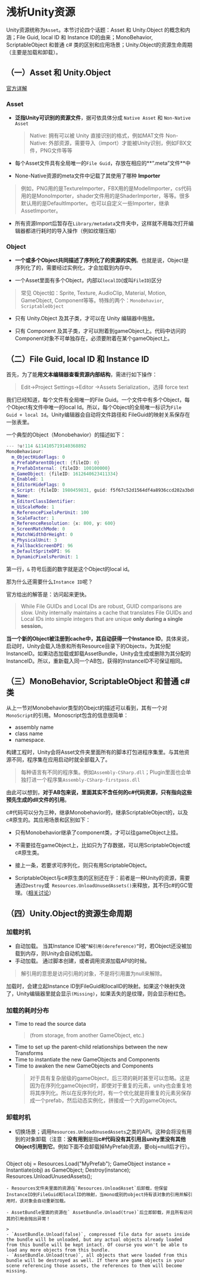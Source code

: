 # 浅析Unity资源
Unity资源统称为`Asset`。本节讨论四个话题：Asset 和 Unity.Object
的概念和内涵；File Guid, local ID 和 Instance ID的由来；MonoBehavior, ScriptableObject 和普通 c# 类的区别和应用场景；Unity.Object的资源生命周期（主要是加载和卸载）。

## （一）Asset 和 Unity.Object
[官方详解](https://unity3d.com/learn/tutorials/temas/best-practices/assets-objects-and-serialization)

### Asset

- **泛指Unity可识别的资源文件**，据可依具体分成 `Native Asset` 和 `Non-Native Asset`
  > Native: 
  拥有可以被 Unity 直接识别的格式，例如MAT文件
Non-Native: 
外部资源，需要导入（import）才能被Unity识别，例如FBX文件，PNG文件等等


- 每个Asset文件具有全局唯一的`File Guid`，存放在相应的**“.meta”文件**中


- None-Native资源的meta文件中记载了其使用了哪种 **Importer**
> 例如，PNG用的是TextureImporter，FBX用的是ModelImporter，cs代码用的是MonoImporter，shader文件用的是ShaderImporter，等等。很多默认用的是DefaultImporter。也可以自定义一些Importer，继承AssetImporter。

- 所有资源Import后暂存在`Library/metadata`文件夹中，这样就不用每次打开编辑器都进行耗时的导入操作（例如纹理压缩）


### Object

- **一个或多个Object共同描述了序列化了的资源的实例**。也就是说，Object是序列化了的，需要经过实例化，才会加载到内存中。

- 一个Asset里面有多个Object，内部以`localID`(或叫`FileID`)区分
> 常见 Object如：Sprite, Texture, AudioClip, Material, Motion, GameObject, Component等等。特殊的两个：`MonoBehavior`, `ScriptableObject`

- 只有 Unity.Object 及其子类，才可以在 Unity 编辑器中拖放。

- 只有 Component 及其子类，才可以附着到gameObject上。代码中访问的Component对象不可单独存在，必须要附着在某个gameObject上。

## （二）File Guid, local ID 和 Instance ID
首先，为了能**用文本编辑器查看资源内部结构**，需进行如下操作：
> Edit->Project Settings->Editor ->Assets Serialization，选择 force text


我们已经知道，每个文件有全局唯一的File Guid。一个文件中有多个Object，每个Object有文件中唯一的local Id。所以，每个Object的全局唯一标识为`File Guid + local Id`。Unity编辑器会自动将文件路径和 FileGuid的映射关系保存在一张表里。


一个典型的Object（Monobehavior）的描述如下：
```cpp
--- !u!114 &114105719140368892
MonoBehaviour:
  m_ObjectHideFlags: 0
  m_PrefabParentObject: {fileID: 0}
  m_PrefabInternal: {fileID: 100100000}
  m_GameObject: {fileID: 1612640623411334}
  m_Enabled: 1
  m_EditorHideFlags: 0
  m_Script: {fileID: 1980459831, guid: f5f67c52d1564df4a8936ccd202a3bd8, type: 3}
  m_Name: 
  m_EditorClassIdentifier: 
  m_UiScaleMode: 1
  m_ReferencePixelsPerUnit: 100
  m_ScaleFactor: 1
  m_ReferenceResolution: {x: 800, y: 600}
  m_ScreenMatchMode: 0
  m_MatchWidthOrHeight: 0
  m_PhysicalUnit: 3
  m_FallbackScreenDPI: 96
  m_DefaultSpriteDPI: 96
  m_DynamicPixelsPerUnit: 1
```
第一行，`&` 符号后面的数字就是这个Object的local id。

那为什么还需要什么`Instance ID`呢？

官方给出的解答是：访问起来更快。

> While File GUIDs and Local IDs are robust, GUID comparisons are slow.
Unity internally maintains a cache that translates File GUIDs and Local IDs into simple integers that are unique **only during a single session**。

**当一个新的Object被注册到cache中，其自动获得一个Instance ID**。具体来说，启动时，Unity会载入场景和所有Resource目录下的Objects，为其分配InstanceID。如果动态加载或卸载AssetBundle，Unity会生成或删除为其分配的InstanceID。所以，重新载入同一个AB包，获得的InstanceID不可保证相同。

## （三）MonoBehavior, ScriptableObject 和普通 c# 类

从上一节对Monobehavior类型的Obejct的描述可以看到，其有一个对`MonoScript`的引用。Monoscript包含的信息很简单：
> 
- assembly name
- class name
- namespace.

构建工程时，Unity会将Asset文件夹里面所有的脚本打包进程序集里。与其他资源不同，程序集在应用启动时就全部载入了。

> 每种语言有不同的程序集。例如`Assembly-CSharp.dll`；Plugin里面也会单独打进一个程序集`Assembly-CSharp-firstpass.dll`

由此可以想到，**对于AB包来说，里面其实不含任何的c#代码资源，只有指向这些预先生成的dll文件的引用**。

c#代码可以分为三种，继承Monobehavior的，继承ScriptableObject的，以及c#原生的。其应用场景和区别如下：

- 只有Monobehavior继承了component类，才可以往gameObject上挂。

- 不需要挂在gameObject上，比如只为了存数据，可以用ScriptableObject或c#原生类。

- 接上一条，若要求可序列化，则只有用ScriptableObject。

- ScriptableObject与c#原生类的区别还在于：前者是一种Unity的资源，需要通过`Destroy`或` Resources.UnloadUnusedAssets()`来释放，其不归c#的GC管理。（[相关讨论](https://forum.unity3d.com/threads/scriptableobject-vs-plain-c-class.328325/)）

## （四）Unity.Object的资源生命周期
### 加载时机
- 自动加载。
    当其Instance ID被`“解引用(dereference)”`时，若Object还没被加载到内存，则Unity会自动机加载。
- 手动加载。
    通过脚本创建，或者调用资源加载API的时候。

> 解引用的意思是访问引用的对象，不是将引用置为null来解除。

加载时，会建立起Instance ID到FileGuid和localID的映射。如果这个映射失效了，Unity编辑器里就会显示`(Missing)`，如果丢失的是纹理，则会显示粉红色。

### 加载的耗时分布
- Time to read the source data 
  > (from storage, from another GameObject, etc.)
- Time to set up the parent-child relationships between the new Transforms
- Time to instantiate the new GameObjects and Components
- Time to awaken the new GameObjects and Components
  > 对于具有复杂层级的gameObject，后三项的耗时甚至可以忽略。这是因为在序列化gameObject时，即使对于重复的元素，unity也会重复地将其序列化。所以在反序列化时，有一个优化就是将重复的元素另保存成一个prefab，然后动态实例化，拼接成一个大的gameObject。

### 卸载时机
- 切换场景；调用`Resources.UnloadUnusedAssets`之类的API。这种会将没有用到的对象卸载（注意：**没有用到**是指**c#代码没有其引用且unity里没有其他Object引用到它**。例如下面不会卸载掉MyPrefab资源，要obj=null后才行）。
  
  ```csharp
Object obj = Resources.Load("MyPrefab");
GameObject instance = Instantiate(obj) as GameObject;
Destroy(instance);
Resources.UnloadUnusedAssets(); 
  ```
- Resources文件夹里面的资源在`Resources.UnloadAsset`后卸载，但保留InstanceID到FileGuid和localID的映射，当mono或别的object持有该对象的引用并解引用时，该对象会自动重新加载。

- AssetBundle里面的资源在` AssetBundle.Unload(true)`后立即卸载，并且所有访问其的引用会抛出异常！

> 
- `AssetBundle.Unload(false)`, compressed file data for assets inside the bundle will be unloaded, but any actual objects already loaded from this bundle will be kept intact. Of course you won't be able to load any more objects from this bundle.
- `AssetBundle.Unload(true)`, all objects that were loaded from this bundle will be destroyed as well. If there are game objects in your scene referencing those assets, the references to them will become missing.


